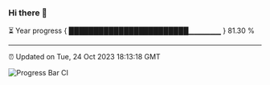 ### Hi there 👋

⏳ Year progress { ████████████████████████▁▁▁▁▁▁ } 81.30 %

---

⏰ Updated on Tue, 24 Oct 2023 18:13:18 GMT

![Progress Bar CI](https://github.com/liununu/liununu/workflows/Progress%20Bar%20CI/badge.svg)
